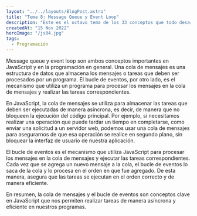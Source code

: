 ```yaml
---
layout: "../../layouts/BlogPost.astro"
title: "Tema 8: Message Queue y Event Loop"
description: "Este es el octavo tema de los 33 conceptos que todo desarrollador de JS debe conocer"
createdAt: "15 Nov 2022"
heroImage: "/js04.jpg"
tags:
  - Programación
---
```


Message queue y event loop son ambos conceptos importantes en JavaScript y en la programación en general. Una cola de mensajes es una estructura de datos que almacena los mensajes o tareas que deben ser procesados por un programa. El bucle de eventos, por otro lado, es el mecanismo que utiliza un programa para procesar los mensajes en la cola de mensajes y realizar las tareas correspondientes.

En JavaScript, la cola de mensajes se utiliza para almacenar las tareas que deben ser ejecutadas de manera asíncrona, es decir, de manera que no bloqueen la ejecución del código principal. Por ejemplo, si necesitamos realizar una operación que puede tardar un tiempo en completarse, como enviar una solicitud a un servidor web, podemos usar una cola de mensajes para asegurarnos de que esa operación se realice en segundo plano, sin bloquear la interfaz de usuario de nuestra aplicación.

El bucle de eventos es el mecanismo que utiliza JavaScript para procesar los mensajes en la cola de mensajes y ejecutar las tareas correspondientes. Cada vez que se agrega un nuevo mensaje a la cola, el bucle de eventos lo saca de la cola y lo procesa en el orden en que fue agregado. De esta manera, asegura que las tareas se ejecutan en el orden correcto y de manera eficiente.

En resumen, la cola de mensajes y el bucle de eventos son conceptos clave en JavaScript que nos permiten realizar tareas de manera asíncrona y eficiente en nuestros programas.
